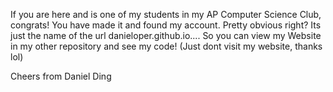 If you are here and is one of my students in my AP Computer Science Club, congrats! 
You have made it and found my account. Pretty obvious right?
Its just the name of the url danieloper.github.io....
So you can view my Website in my other repository and see my code!
(Just dont visit my website, thanks lol)

Cheers from Daniel Ding
